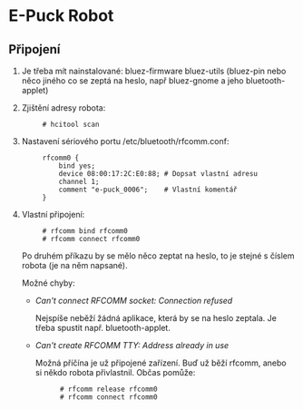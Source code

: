 E-Puck Robot
============

Připojení
---------

1. Je třeba mít nainstalované: bluez-firmware bluez-utils (bluez-pin nebo něco
   jiného co se zeptá na heslo, např bluez-gnome a jeho bluetooth-applet)

2. Zjištění adresy robota:

            # hcitool scan

3. Nastavení sériového portu /etc/bluetooth/rfcomm.conf:
    
            rfcomm0 {
                bind yes;
                device 08:00:17:2C:E0:88; # Dopsat vlastní adresu
                channel 1;
                comment "e-puck_0006";    # Vlastní komentář
            }

4. Vlastní připojení:

            # rfcomm bind rfcomm0
            # rfcomm connect rfcomm0

    Po druhém příkazu by se mělo něco zeptat na heslo, to je stejné s číslem
    robota (je na něm napsané). 
 
    Možné chyby: 

    * _Can't connect RFCOMM socket: Connection refused_

        Nejspíše neběží žádná aplikace, která by se na heslo zeptala. Je třeba spustit např.
        bluetooth-applet.
    * _Can't create RFCOMM TTY: Address already in use_

        Možná příčína je už připojené zařízení. Buď už běží rfcomm, anebo si
        někdo robota přivlastnil. Občas pomůže:

                # rfcomm release rfcomm0
                # rfcomm connect rfcomm0

